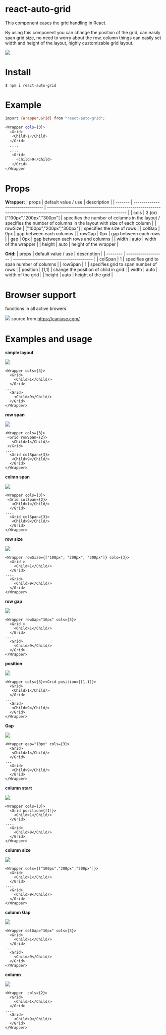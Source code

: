 # react-auto-grid

This component eases the grid handling in React.

By using this component you can change the position of the grid, can easily span grid size, no need to worry about the row, column things can easily set width and height of the layout, highly customizable grid layout.

![](https://i.ibb.co/b3mDMzH/img-gallery.png)

# Install

`$ npm i react-auto-grid`

# Example

```sh
import {Wrapper,Grid} from "react-auto-grid";

<Wrapper cols={3}>
  <Grid>
   <Child>1</Child>
  </Grid>
  ....
  ....
   <Grid>
     <Child>9</Child>
   </Grid>
</Wrapper
```

# Props

**Wrapper:**
| props | default value / use | description |
| ------- | -------------------------------- | ---------------------------------------------------------------------------------------------------------------------- |
| cols | 3 (or) ["100px","200px","300px"] | specifies the number of columns in the layout / specifies the number of columns in the layout with size of each column |
| rowSize | ["100px","200px","300px"] | specifies the size of rows |
| colGap | 0px | gap between each columns |
| rowGap | 0px | gap between each rows |
| gap | 0px | gap between each rows and columns |
| width | auto | width of the wrapper |
| height | auto | height of the wrapper |

**Grid:**
| props | default value / use | description |
| -------- | ------------------- | ---------------------------------------- |
| colSpan | 1 | specifies grid to span number of columns |
| rowSpan | 1 | specifies grid to span number of rows |
| position | [1,1] | change the position of child in grid |
| width | auto | width of the grid |
| height | auto | height of the grid |

# Browser support

functions in all active browers

![](https://i.ibb.co/3zCZxHz/browser-support.png)
source from https://caniuse.com/

# Examples and usage

**simple layout**

![](https://i.ibb.co/10zm22N/simple.png)

```
<Wrapper cols={3}>
  <Grid>
    <Child>1</Child/>
  </Grid>
....
  <Grid>
    <Child>9</Child/>
  </Grid>
</Wrapper>
```

**row span**

![](https://i.ibb.co/4pQS2F6/row-span.png)

```
<Wrapper cols={3}>
 <Grid rowSpan={2}>
   <Child>1</Child/>
 </Grid>
....
  <Grid colSpan={3}>
   <Child>9</Child/>
  </Grid>
</Wrapper>
```

**colmn span**

![](https://i.ibb.co/44LSmm3/col-span.png)

```
<Wrapper cols={3}>
 <Grid colSpan={2}>
   <Child>1</Child/>
  </Grid>
....
  <Grid colSpan={3}>
   <Child>9</Child/>
  </Grid>
</Wrapper>
```

**row size**

![](https://i.ibb.co/Z8YJs6K/row-size.png)

```
<Wrapper rowSize={["100px", "200px", "300px"]} cols={3}>
  <Grid >
    <Child>1</Child/>
  </Grid>
....
  <Grid>
    <Child>9</Child/>
  </Grid>
</Wrapper>
```

**row gap**

![](https://i.ibb.co/RS5cmw9/row-gap.png)

```
<Wrapper rowGap="10px" cols={3}>
  <Grid >
    <Child>1</Child/>
  </Grid>
....
  <Grid>
    <Child>9</Child/>
  </Grid>
</Wrapper>
```

**position**

![](https://i.ibb.co/KWqRCC4/position.png)

```
<Wrapper cols={3}><Grid position={[1,1]}>
  <Grid>
   <Child>1</Child/>
  </Grid>
....
  <Grid>
   <Child>9</Child/>
  </Grid>
</Wrapper>
```

**Gap**

![](https://i.ibb.co/nR45P3Y/gap.png)

```
<Wrapper gap="10px" cols={3}>
  <Grid>
   <Child>1</Child/>
  </Grid>
...
  <Grid>
   <Child>9</Child/>
  </Grid>
</Wrapper>
```

**column start**

![](https://i.ibb.co/rxFLhjD/col-start.png)

```
<Wrapper cols={3}>
  <Grid position={[1]}>
    <Child>1</Child/>
  </Grid>
....
  <Grid>
    <Child>9</Child/>
  </Grid>
</Wrapper>
```

**column size**

![](https://i.ibb.co/mT1rB7H/col-size.png)

```
<Wrapper cols={["100px","200px","300px"]}>
  <Grid>
    <Child>1</Child/>
  </Grid>
....
  <Grid>
    <Child>9</Child/>
  </Grid>
</Wrapper>
```

**column Gap**

![](https://i.ibb.co/1RwGVSF/col-gap.png)

```
<Wrapper colGap="10px" cols={3}>
  <Grid>
    <Child>1</Child/>
  </Grid>
....
  <Grid>
    <Child>9</Child/>
  </Grid>
</Wrapper>
```

**column**

![](https://i.ibb.co/Qb9fjQM/cols.png)

```
<Wrapper  cols={2}>
  <Grid>
    <Child>1</Child/>
  </Grid>
....
  <Grid>
    <Child>9</Child/>
  </Grid>
</Wrapper>
```
